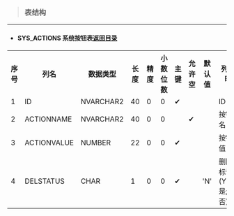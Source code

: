 > ### 表结构
---
* #### SYS_ACTIONS 系统按钮表<a name='SYS_ACTIONS'/><a href='../5shu-ju-zi-dian.md'>返回目录</a>
<table><th>序号</th><th>列名</th><th>数据类型</th><th>长度</th><th>精度</th><th>小数位数</th><th>主键</th><th>允许空</th><th>默认值</th><th>列说明</th><tr><td>1</td><td>ID</td><td>NVARCHAR2</td><td>40</td><td>0</td><td>0</td><td>✔</td><td></td><td></td><td>ID</td></tr><tr><td>2</td><td>ACTIONNAME</td><td>NVARCHAR2</td><td>40</td><td>0</td><td>0</td><td></td><td>✔</td><td></td><td>按钮名</td></tr><tr><td>3</td><td>ACTIONVALUE</td><td>NUMBER</td><td>22</td><td>0</td><td>0</td><td>✔</td><td></td><td></td><td>按钮值</td></tr><tr><td>4</td><td>DELSTATUS</td><td>CHAR</td><td>1</td><td>0</td><td>0</td><td>✔</td><td></td><td>'N'
</td><td>删除标识(Y-是;N-否)</td></tr></table>
